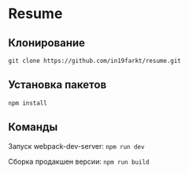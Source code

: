 # Resume

## Клонирование
`git clone https://github.com/in19farkt/resume.git`

## Установка пакетов
`npm install`

## Команды
Запуск webpack-dev-server: `npm run dev`

Сборка продакшен версии: `npm run build`